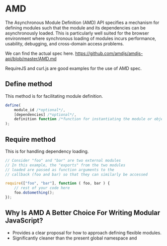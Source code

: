 # AMD
The Asynchronous Module Definition (AMD) API specifies a mechanism for defining modules such that the module and its dependencies can be asynchronously loaded. This is particularly well suited for the browser environment where synchronous loading of modules incurs performance, usability, debugging, and cross-domain access problems.

We can find the actual spec here.
https://github.com/amdjs/amdjs-api/blob/master/AMD.md

RequireJS and curl.js are good examples for the use of AMD spec.

## Define method
This method is for facilitating module definition.

```javascript
define(
    module_id /*optional*/,
    [dependencies] /*optional*/,
    definition function /*function for instantiating the module or object*/
);
```

## Require method
This is for handling dependency loading.

```javascript
// Consider "foo" and "bar" are two external modules
// In this example, the "exports" from the two modules
// loaded are passed as function arguments to the
// callback (foo and bar) so that they can similarly be accessed

require(["foo", "bar"], function ( foo, bar ) {
    // rest of your code here
    foo.doSomething();
});
```

## Why Is AMD A Better Choice For Writing Modular JavaScript?

* Provides a clear proposal for how to approach defining flexible modules.
* Significantly cleaner than the present global namespace and <script> tag solutions many of us rely on. There's a clean way to declare stand-alone modules and dependencies they may have.
* Module definitions are encapsulated, helping us to avoid pollution of the global namespace.
* Arguably works better than some alternative solutions (e.g. CommonJS, which we'll be looking at shortly). It doesn't have issues with cross-domain, local or debugging and doesn't have a reliance on server-side tools to be used. Most AMD loaders support loading modules in the browser without a build process.
* Provides a "transport" approach for including multiple modules in a single file. Other approaches like CommonJS have yet to agree on a transport format.
* It's possible to lazy load scripts if this is needed.

## Steps to use RequireJS in your project.
1. Include RequireJS library in the head or body of the html
2. Set the data-main attribute of the requireJS script tag to the relative file location of the first script, that you would like requirejs to load.

```html
<html>
  <head>
    <!--main.js here is the first script we want reuirejs to load. data-main tells requirejs to load the given script. Notice we don't need to provide .js extension-->
    <script src="js/require.js" data-main="js/main"></script>
  </head>
  <body>
  </body>
</html>
```
To load it asynchronously and dynamically through script

```html
<html>
  <head>

    <script>
      (function(w, d){
        var script = d.createElement("script");
        script.setAttribute("data-main", "js/main");
        script.src = "js/require.js";
        script.async = true;
        d.getElementByTagName("head")[0].appendChild(script);
      })(window, window.document);
    </script>
  </head>
  <body>
  </body>
</html>
```

Including RequireJS synchronously is an accepted practice, but you can choose to include it asynchronously as well.
